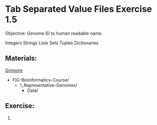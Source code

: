 # Tab Separated Value Files Exercise 1.5

Objective: 
Genome ID to human readable name.

Integers
Strings
Lists
Sets
Tuples
Dictionaries

## Materials: 
[Grimoire](https://chat.openai.com/g/g-n7Rs0IK86-grimoire)

* FIG-Bioinformatics-Course/
    * 1_Representative-Genomes/
        * Data/

## Exercise: 

1. 
